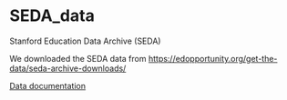 # SEDA_data
Stanford Education Data Archive (SEDA)

We downloaded the SEDA data from https://edopportunity.org/get-the-data/seda-archive-downloads/

[Data documentation](https://stacks.stanford.edu/file/druid:db586ns4974/seda_documentation_4.1.pdf)
